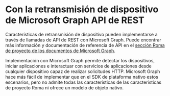 # <a name="using-microsoft-graphs-device-relay-rest-apis"></a>Con la retransmisión de dispositivo de Microsoft Graph API de REST

Características de retransmisión de dispositivo pueden implementarse a través de llamadas de API de REST con Microsoft Graph. Puede encontrar más información y documentación de referencia de API en el [sección Roma de proyecto de los documentos de Microsoft Graph](https://developer.microsoft.com/graph/docs/api-reference/beta/resources/project_rome_overview#devices).

Implementación con Microsoft Graph permite detectar los dispositivos, iniciar aplicaciones e interactuar con servicios de aplicaciones desde cualquier dispositivo capaz de realizar solicitudes HTTP. Microsoft Graph hace más fácil de implementar que en el SDK de plataforma nativo estos escenarios, pero no admite todas las características de las características de proyecto Roma ni ofrece un modelo de objeto nativo.